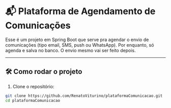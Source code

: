 # 📬 Plataforma de Agendamento de Comunicações

Esse é um projeto em Spring Boot que serve pra agendar o envio de comunicações (tipo email, SMS, push ou WhatsApp).
Por enquanto, só agenda e salva no banco. O envio mesmo vai ser feito depois.

---

## 🛠️ Como rodar o projeto

1. Clone o repositório:

```bash
git clone https://github.com/RenatoViturino/plataformaComunicacao.git
cd plataformaComunicacao


